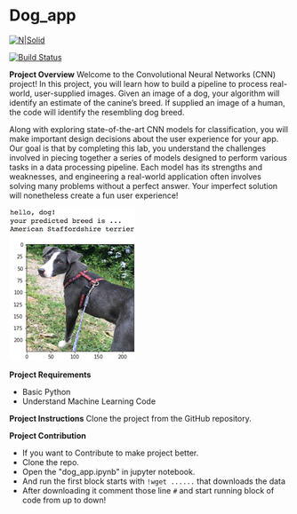 # Dog_app

[![N|Solid](https://cldup.com/dTxpPi9lDf.thumb.png)](https://nodesource.com/products/nsolid)

[![Build Status](https://travis-ci.org/joemccann/dillinger.svg?branch=master)](https://travis-ci.org/joemccann/dillinger)

**Project Overview**
Welcome to the Convolutional Neural Networks (CNN) project! In this project, you will learn how to build a pipeline to process real-world, user-supplied images. Given an image of a dog, your algorithm will identify an estimate of the canine’s breed. If supplied an image of a human, the code will identify the resembling dog breed.

Along with exploring state-of-the-art CNN models for classification, you will make important design decisions about the user experience for your app. Our goal is that by completing this lab, you understand the challenges involved in piecing together a series of models designed to perform various tasks in a data processing pipeline. Each model has its strengths and weaknesses, and engineering a real-world application often involves solving many problems without a perfect answer. Your imperfect solution will nonetheless create a fun user experience!

![alt text](https://github.com/ash-13/Dog_app/blob/master/images/sample_dog_output.png?raw=true) 

**Project Requirements**
* Basic Python
* Understand Machine Learning Code


**Project Instructions**
Clone the project from the GitHub repository.

**Project Contribution**
* If you want to Contribute to make project better. 
* Clone the repo.
* Open the "dog_app.ipynb" in jupyter notebook.
* And run the first block starts with `!wget ......` that downloads the data
* After downloading it comment those line `#` and start running block of code from up to down!
